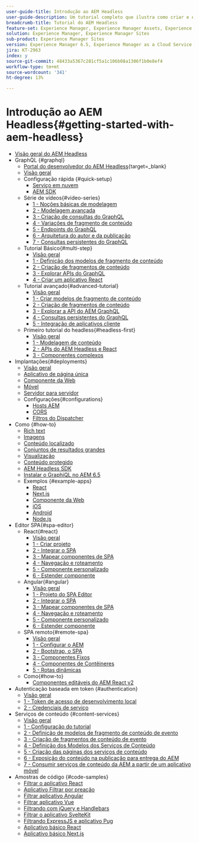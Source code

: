 ```yaml
---
user-guide-title: Introdução ao AEM Headless
user-guide-description: Um tutorial completo que ilustra como criar e expor conteúdo usando o AEM Headless.
breadcrumb-title: Tutorial do AEM Headless
feature-set: Experience Manager, Experience Manager Assets, Experience Manager Sites
solution: Experience Manager, Experience Manager Sites
sub-product: Experience Manager Sites
version: Experience Manager 6.5, Experience Manager as a Cloud Service
jira: KT-2963
index: y
source-git-commit: 48433a5367c281cf5a1c106b08a1306f1b0e8ef4
workflow-type: tm+mt
source-wordcount: '341'
ht-degree: 13%

---
```



# Introdução ao AEM Headless{#getting-started-with-aem-headless}

+ [Visão geral do AEM Headless](./overview.md)
+ GraphQL {#graphql}
   + [Portal do desenvolvedor do AEM Headless](https://experienceleague.adobe.com/landing/experience-manager/headless/developer.html?lang=pt-BR){target=_blank}
   + [Visão geral](./graphql/overview.md)
   + Configuração rápida {#quick-setup}
      + [Serviço em nuvem](./graphql/quick-setup/cloud-service.md)
      + [AEM SDK](./graphql/quick-setup/local-sdk.md)
   + Série de vídeos{#video-series}
      + [1 - Noções básicas de modelagem](./graphql/video-series/modeling-basics.md)
      + [2 - Modelagem avançada](./graphql/video-series/advanced-modeling.md)
      + [3 - Criação de consultas do GraphQL](./graphql/video-series/creating-graphql-queries.md)
      + [4 - Variações de fragmento de conteúdo](./graphql/video-series/content-fragment-variations.md)
      + [5 - Endpoints do GraphQL](./graphql/video-series/graphql-endpoints.md)
      + [6 - Arquitetura do autor e da publicação](./graphql/video-series/author-publish-architecture.md)
      + [7 - Consultas persistentes do GraphQL](./graphql/video-series/graphql-persisted-queries.md)
   + Tutorial Básico{#multi-step}
      + [Visão geral](./graphql/multi-step/overview.md)
      + [1 - Definição dos modelos de fragmento de conteúdo](./graphql/multi-step/content-fragment-models.md)
      + [2 - Criação de fragmentos de conteúdo](./graphql/multi-step/author-content-fragments.md)
      + [3 - Explorar APIs do GraphQL](./graphql/multi-step/explore-graphql-api.md)
      + [4 - Criar um aplicativo React](./graphql/multi-step/graphql-and-react-app.md)
   + Tutorial avançado{#advanced-tutorial}
      + [Visão geral](/help/headless-tutorial/graphql/advanced-graphql/overview.md)
      + [1 - Criar modelos de fragmento de conteúdo](/help/headless-tutorial/graphql/advanced-graphql/create-content-fragment-models.md)
      + [2 - Criação de fragmentos de conteúdo](/help/headless-tutorial/graphql/advanced-graphql/author-content-fragments.md)
      + [3 - Explorar a API do AEM GraphQL](/help/headless-tutorial/graphql/advanced-graphql/explore-graphql-api.md)
      + [4 - Consultas persistentes do GraphQL](/help/headless-tutorial/graphql/advanced-graphql/graphql-persisted-queries.md)
      + [5 - Integração de aplicativos cliente](/help/headless-tutorial/graphql/advanced-graphql/client-application-integration.md)
   + Primeiro tutorial do headless{#headless-first}
      + [Visão geral](./graphql/headless-first-tutorial/overview.md)
      + [1 - Modelagem de conteúdo](./graphql/headless-first-tutorial/1-content-modeling.md)
      + [2 - APIs do AEM Headless e React](./graphql/headless-first-tutorial/2-aem-headless-apis-and-react.md)
      + [3 - Componentes complexos](./graphql/headless-first-tutorial/3-complex-components.md)
+ Implantações{#deployments}
   + [Visão geral](./graphql/deployment/overview.md)
   + [Aplicativo de página única](./graphql/deployment/spa.md)
   + [Componente da Web](./graphql/deployment/web-component.md)
   + [Móvel](./graphql/deployment/mobile.md)
   + [Servidor para servidor](./graphql/deployment/server-to-server.md)
   + Configurações{#configurations}
      + [Hosts AEM](./graphql/deployment/configurations/aem-hosts.md)
      + [CORS](./graphql/deployment/configurations/cors.md)
      + [Filtros do Dispatcher](./graphql/deployment/configurations/dispatcher-filters.md)
+ Como {#how-to}
   + [Rich text](./graphql/how-to/rich-text.md)
   + [Imagens](./graphql/how-to/images.md)
   + [Conteúdo localizado](./graphql/how-to/localized-content.md)
   + [Conjuntos de resultados grandes](./graphql/how-to/large-result-sets.md)
   + [Visualização](./graphql/how-to/preview.md)
   + [Conteúdo protegido](./graphql/how-to/protected-content.md)
   + [AEM Headless SDK](./graphql/how-to/aem-headless-sdk.md)
   + [Instalar o GraphiQL no AEM 6.5](./graphql/how-to/install-graphiql-aem-6-5.md)
   + Exemplos {#example-apps}
      + [React](./graphql/example-apps/react-app.md)
      + [Next.js](./graphql/example-apps/next-js.md)
      + [Componente da Web](./graphql/example-apps/web-component.md)
      + [iOS](./graphql/example-apps/ios-swiftui-app.md)
      + [Android](./graphql/example-apps/android-app.md)
      + [Node.js](./graphql/example-apps/server-to-server-app.md)
+ Editor SPA{#spa-editor}
   + React{#react}
      + [Visão geral](./spa-editor/react/overview.md)
      + [1 - Criar projeto](./spa-editor/react/create-project.md)
      + [2 - Integrar o SPA](./spa-editor/react/integrate-spa.md)
      + [3 - Mapear componentes de SPA](./spa-editor/react/map-components.md)
      + [4 - Navegação e roteamento](./spa-editor/react/navigation-routing.md)
      + [5 - Componente personalizado](./spa-editor/react/custom-component.md)
      + [6 - Estender componente](./spa-editor/react/extend-component.md)
   + Angular{#angular}
      + [Visão geral](./spa-editor/angular/overview.md)
      + [1 - Projeto do SPA Editor](./spa-editor/angular/create-project.md)
      + [2 - Integrar o SPA](./spa-editor/angular/integrate-spa.md)
      + [3 - Mapear componentes de SPA](./spa-editor/angular/map-components.md)
      + [4 - Navegação e roteamento](./spa-editor/angular/navigation-routing.md)
      + [5 - Componente personalizado](./spa-editor/angular/custom-component.md)
      + [6 - Estender componente](./spa-editor/angular/extend-component.md)
   + SPA remoto{#remote-spa}
      + [Visão geral](./spa-editor/remote-spa/overview.md)
      + [1 - Configurar o AEM](./spa-editor/remote-spa/aem-configure.md)
      + [2 - Bootstrap, o SPA](./spa-editor/remote-spa/spa-bootstrap.md)
      + [3 - Componentes Fixos](./spa-editor/remote-spa/spa-fixed-component.md)
      + [4 - Componentes de Contêineres](./spa-editor/remote-spa/spa-container-component.md)
      + [5 - Rotas dinâmicas](./spa-editor/remote-spa/spa-dynamic-routes.md)
   + Como{#how-to}
      + [Componentes editáveis do AEM React v2](./spa-editor/how-to/react-core-components-v2.md)
+ Autenticação baseada em token {#authentication}
   + [Visão geral](./authentication/overview.md)
   + [1 - Token de acesso de desenvolvimento local](./authentication/local-development-access-token.md)
   + [2 - Credenciais de serviço](./authentication/service-credentials.md)
+ Serviços de conteúdo {#content-services}
   + [Visão geral](./content-services/overview.md)
   + [1 - Configuração do tutorial](./content-services/chapter-1.md)
   + [2 - Definição de modelos de fragmento de conteúdo de evento](./content-services/chapter-2.md)
   + [3 - Criação de fragmentos de conteúdo de evento](./content-services/chapter-3.md)
   + [4 - Definição dos Modelos dos Serviços de Conteúdo](./content-services/chapter-4.md)
   + [5 - Criação das páginas dos serviços de conteúdo](./content-services/chapter-5.md)
   + [6 - Exposição do conteúdo na publicação para entrega do AEM](./content-services/chapter-6.md)
   + [7 - Consumir serviços de conteúdo da AEM a partir de um aplicativo móvel](./content-services/chapter-7.md)
+ Amostras de código {#code-samples}
   + [Filtrar o aplicativo React](./graphql/code-samples/filtering-react-app.md)
   + [Aplicativo Filtrar por preação](./graphql/code-samples/filtering-preact-app.md)
   + [Filtrar aplicativo Angular](./graphql/code-samples/filtering-angular-app.md)
   + [Filtrar aplicativo Vue](./graphql/code-samples/filtering-vue-app.md)
   + [Filtrando com jQuery e Handlebars](./graphql/code-samples/filtering-jquery-handlebars.md)
   + [Filtrar o aplicativo SvelteKit](./graphql/code-samples/filtering-sveltekit-app.md)
   + [Filtrando ExpressJS e aplicativo Pug](./graphql/code-samples/filtering-express-pug-app.md)
   + [Aplicativo básico React](./graphql/code-samples/basic-react-app.md)
   + [Aplicativo básico Next.js](./graphql/code-samples/basic-nextjs-app.md)


